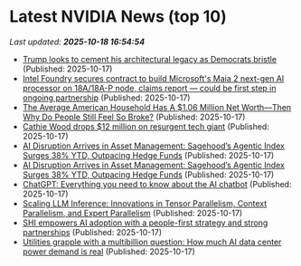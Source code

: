 # Latest NVIDIA News (top 10)
_Last updated: **2025-10-18 16:54:54**_

- [Trump looks to cement his architectural legacy as Democrats bristle](https://www.cbsnews.com/news/trump-looks-to-cement-his-architectural-legacy-as-democrats-bristle/) (Published: 2025-10-17)
- [Intel Foundry secures contract to build Microsoft's Maia 2 next-gen AI processor on 18A/18A-P node, claims report — could be first step in ongoing partnership](https://www.tomshardware.com/tech-industry/semiconductors/intel-foundry-secures-contract-to-build-microsofts-maia-2-next-gen-ai-processor-on-18a-18a-p-node-claims-report-could-be-first-step-in-ongoing-partnership) (Published: 2025-10-17)
- [The Average American Household Has A $1.06 Million Net Worth—Then Why Do People Still Feel So Broke?](https://finance.yahoo.com/news/average-american-household-1-06-163314407.html) (Published: 2025-10-17)
- [Cathie Wood drops $12 million on resurgent tech giant](https://www.thestreet.com/technology/cathie-wood-drops-12-million-on-resurgent-tech-giant) (Published: 2025-10-17)
- [AI Disruption Arrives in Asset Management: Sagehood’s Agentic Index Surges 38% YTD, Outpacing Hedge Funds](https://financialpost.com/globe-newswire/ai-disruption-arrives-in-asset-management-sagehoods-agentic-index-surges-38-ytd-outpacing-hedge-funds) (Published: 2025-10-17)
- [AI Disruption Arrives in Asset Management: Sagehood’s Agentic Index Surges 38% YTD, Outpacing Hedge Funds](https://www.globenewswire.com/news-release/2025/10/17/3168813/0/en/AI-Disruption-Arrives-in-Asset-Management-Sagehood-s-Agentic-Index-Surges-38-YTD-Outpacing-Hedge-Funds.html) (Published: 2025-10-17)
- [ChatGPT: Everything you need to know about the AI chatbot](https://techcrunch.com/2025/10/17/chatgpt-everything-to-know-about-the-ai-chatbot/) (Published: 2025-10-17)
- [Scaling LLM Inference: Innovations in Tensor Parallelism, Context Parallelism, and Expert Parallelism](https://engineering.fb.com/2025/10/17/ai-research/scaling-llm-inference-innovations-tensor-parallelism-context-parallelism-expert-parallelism/) (Published: 2025-10-17)
- [SHI empowers AI adoption with a people-first strategy and strong partnerships](https://siliconangle.com/2025/10/17/shi-empowers-ai-adoption-people-first-strategy-strong-partnerships-unleashai/) (Published: 2025-10-17)
- [Utilities grapple with a multibillion question: How much AI data center power demand is real](https://www.cnbc.com/2025/10/17/ai-data-center-openai-gas-nuclear-renewable-utility.html) (Published: 2025-10-17)
